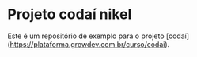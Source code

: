 # Projeto codaí nikel
Este é um repositório de exemplo para o projeto [codaí] (https://plataforma.growdev.com.br/curso/codai).
